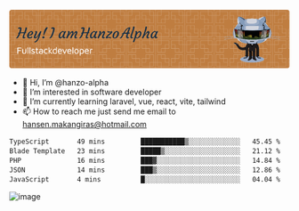 ![Header](./github-header-image.png)

- 👋 Hi, I’m @hanzo-alpha
- 👀 I’m interested in software developer
- 🌱 I’m currently learning laravel, vue, react, vite, tailwind
- 📫 How to reach me just send me email to hansen.makangiras@hotmail.com 

<!---
hanzo-alpha/hanzo-alpha is a ✨ special ✨ repository because its `README.md` (this file) appears on your GitHub profile.
You can click the Preview link to take a look at your changes.
--->

<!--START_SECTION:waka-->

```txt
TypeScript       49 mins         ███████████▒░░░░░░░░░░░░░   45.45 %
Blade Template   23 mins         █████▒░░░░░░░░░░░░░░░░░░░   21.12 %
PHP              16 mins         ███▓░░░░░░░░░░░░░░░░░░░░░   14.84 %
JSON             14 mins         ███▒░░░░░░░░░░░░░░░░░░░░░   12.86 %
JavaScript       4 mins          █░░░░░░░░░░░░░░░░░░░░░░░░   04.04 %
```

<!--END_SECTION:waka-->

![image](https://github.com/hanzo-alpha/hanzo-alpha/assets/111342797/c4bd2977-6123-4017-8652-6e166259b484)


